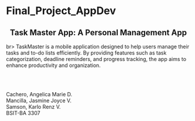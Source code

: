 # Final_Project_AppDev

<h2 align="center"> Task Master App: A Personal Management App<br></h2>br>
TaskMaster is a mobile application designed to help users manage their tasks and to-do lists efficiently. By providing features such as task categorization, deadline reminders, and progress tracking, the app aims to enhance productivity and organization.

<br></br>

Cachero, Angelica Marie D.<br>
Mancilla, Jasmine Joyce V.<br>
Samson, Karlo Renz V.<br>
BSIT-BA 3307
